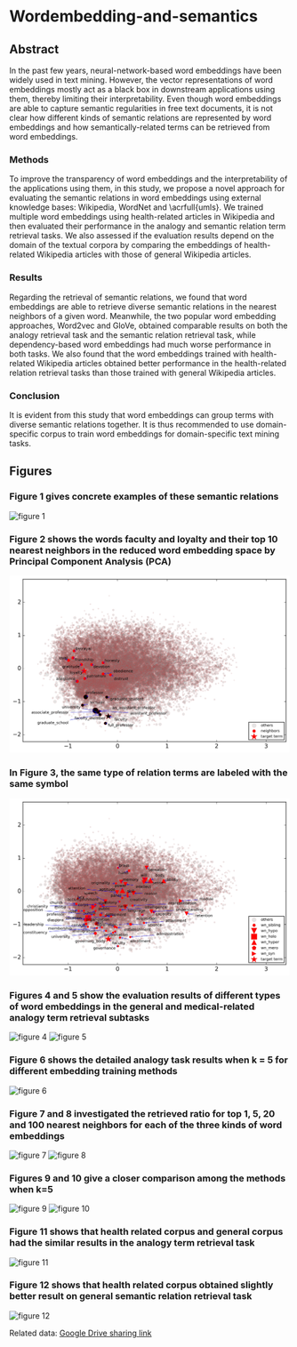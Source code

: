 # Wordembedding-and-semantics
## Abstract
In the past few years, neural-network-based word embeddings have been widely used in text mining. However, the vector
representations of word embeddings mostly act as a black box in downstream applications using them, thereby limiting
their interpretability. Even though word embeddings are able to capture semantic regularities in free text documents,
it is not clear how different kinds of semantic relations are represented by word embeddings and how semantically-related
terms can be retrieved from word embeddings.
### Methods
To improve the transparency of word embeddings and the interpretability of the applications using them, in this study,
we propose a novel approach for evaluating the semantic relations in word embeddings using external knowledge bases:
Wikipedia, WordNet and \acrfull{umls}. We trained multiple word embeddings using health-related articles in Wikipedia
and then evaluated their performance in the analogy and semantic relation term retrieval tasks. We also assessed if the
evaluation results depend on the domain of the textual corpora by comparing the embeddings of health-related Wikipedia
articles with those of general Wikipedia articles.
### Results
Regarding the retrieval of semantic relations, we found that word embeddings are able to retrieve diverse semantic
relations in the nearest neighbors of a given word. Meanwhile, the two popular word embedding approaches, Word2vec
and GloVe, obtained comparable results on both the analogy retrieval task and the semantic relation retrieval task,
while dependency-based word embeddings had much worse performance in both tasks. We also found that the word embeddings
trained with health-related Wikipedia articles obtained better performance in the health-related relation retrieval tasks
than those trained with general Wikipedia articles.
### Conclusion
It is evident from this study that word embeddings can group terms with diverse semantic relations together. It is thus
recommended to use domain-specific corpus to train word embeddings for domain-specific text mining tasks.


## Figures

### Figure 1 gives concrete examples of these semantic relations
![figure 1](materials/Figure1.jpg)

### Figure 2 shows the words faculty and loyalty and their top 10 nearest neighbors in the reduced word embedding space by Principal Component Analysis (PCA)
![figure 2](materials/Figure2.jpg)

### In Figure 3, the same type of relation terms are labeled with the same symbol
![figure 3](materials/Figure3.jpg)

### Figures 4 and 5 show the evaluation results of different types of word embeddings in the general and medical-related analogy term retrieval subtasks
![figure 4](materials/Figure4.jpg)
![figure 5](materials/Figure5.jpg)

### Figure 6 shows the detailed analogy task results when k = 5 for different embedding training methods
![figure 6](materials/Figure6.jpg)

### Figure 7 and 8 investigated the retrieved ratio for top 1, 5, 20 and 100 nearest neighbors for each of the three kinds of word embeddings
![figure 7](materials/Figure7.jpg)
![figure 8](materials/Figure8.jpg)

### Figures 9 and 10 give a closer comparison among the methods when k=5
![figure 9](materials/Figure9.jpg)
![figure 10](materials/Figure10.jpg)

### Figure 11 shows that health related corpus and general corpus had the similar results in the analogy term retrieval task
![figure 11](materials/Figure11.jpg)

### Figure 12 shows that health related corpus obtained slightly better result on general semantic relation retrieval task
![figure 12](materials/Figure12.jpg)

Related data: [Google Drive sharing link](https://drive.google.com/open?id=0Bze8dEz4G92GOFRsYlZJdHNHRDA)
